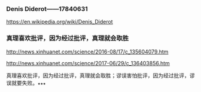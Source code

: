 ### Denis Diderot——17840631
https://en.wikipedia.org/wiki/Denis_Diderot

### 真理喜欢批评，因为经过批评，真理就会取胜
http://news.xinhuanet.com/science/2016-08/17/c_135604079.htm

http://news.xinhuanet.com/science/2017-06/29/c_136403856.htm

真理喜欢批评，因为经过批评，真理就会取胜；谬误害怕批评，因为经过批评，谬误就要失败。`★★★`
